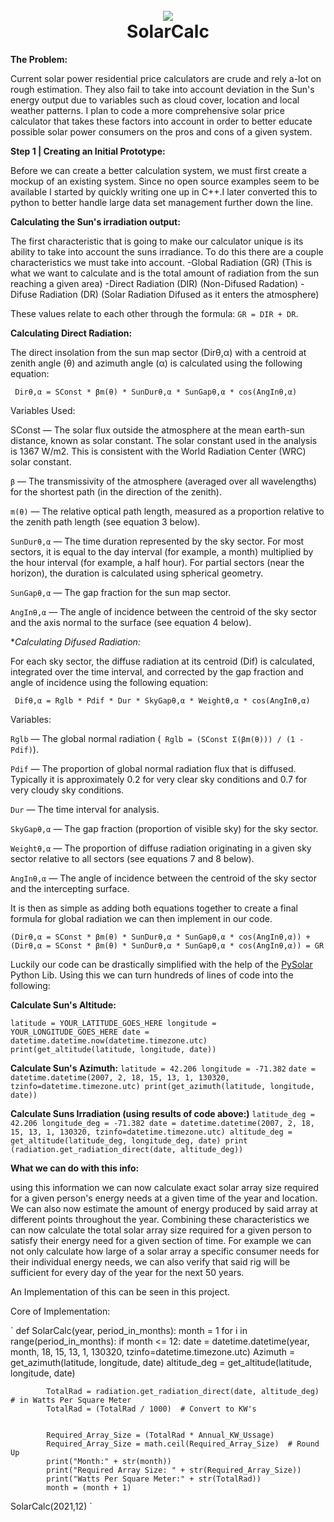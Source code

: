 <h1 align="center">
  <br>
  <a href="https://github.com/Rydersel"><img src="https://cdn.discordapp.com/attachments/722227948157141023/929897255283073034/Solar-Plant-PNG.png"></a>
  <br>
  SolarCalc
  <br>
</h1>



**The Problem:**

Current solar power residential price calculators are crude and rely a-lot on rough estimation. They also fail to take into account deviation in the Sun's energy output due to variables such as cloud cover, location and local weather patterns. I plan to code a more comprehensive solar price calculator that takes these factors into account in order to better educate possible solar power consumers on the pros and cons of a given system. 

**Step 1 | Creating an Initial Prototype:**

Before we can create a better calculation system, we must first create a mockup of an existing system. Since no open source examples seem to be available I started by quickly writing one up in C++.I later converted this to python to better handle large data set management further down the line.

**Calculating the Sun's irradiation output:** 

The first characteristic that is going to make our calculator unique is its ability to take into account the suns irradiance. To do this there are a couple characteristics we must take into account. 
-Global Radiation (GR) (This is what we want to calculate and is the total amount of radiation from the sun reaching a given area)
-Direct Radiation (DIR) (Non-Difused Radation)
-Difuse Radiation (DR) (Solar Radiation Difused as it enters the atmosphere)

These values relate to each other through the formula: `GR = DIR + DR`. 

**Calculating Direct Radiation:**

The direct insolation from the sun map sector (Dirθ,α) with a centroid at zenith angle (θ) and azimuth angle (α) is calculated using the following equation:

` Dirθ,α = SConst * βm(θ) * SunDurθ,α * SunGapθ,α * cos(AngInθ,α)`

Variables Used:

SConst — The solar flux outside the atmosphere at the mean earth-sun distance, known as solar constant. The solar constant used in the analysis is 1367 W/m2. This is consistent with the World Radiation Center (WRC) solar constant.

`β` — The transmissivity of the atmosphere (averaged over all wavelengths) for the shortest path (in the direction of the zenith).

`m(θ)` — The relative optical path length, measured as a proportion relative to the zenith path length (see equation 3 below).

`SunDurθ,α` — The time duration represented by the sky sector. For most sectors, it is equal to the day interval (for example, a month) 
multiplied by the hour interval (for example, a half hour). For partial sectors (near the horizon), the duration is calculated using spherical geometry.

`SunGapθ,α` — The gap fraction for the sun map sector.

`AngInθ,α` — The angle of incidence between the centroid of the sky sector and the axis normal to the surface (see equation 4 below).


**Calculating Difused Radiation:*

For each sky sector, the diffuse radiation at its centroid (Dif) is calculated, integrated over the time interval, and corrected by the gap fraction and angle of incidence using the following equation:


` Difθ,α = Rglb * Pdif * Dur * SkyGapθ,α * Weightθ,α * cos(AngInθ,α)`

Variables:

`Rglb` — The global normal radiation (` Rglb = (SConst Σ(βm(θ))) / (1 - Pdif)`).

`Pdif` — The proportion of global normal radiation flux that is diffused. Typically it is approximately 0.2 for very clear sky conditions and 0.7 for very cloudy sky conditions.

`Dur` — The time interval for analysis.

`SkyGapθ,α` — The gap fraction (proportion of visible sky) for the sky sector.

`Weightθ,α` — The proportion of diffuse radiation originating in a given sky sector relative to all sectors (see equations 7 and 8 below).

`AngInθ,α` — The angle of incidence between the centroid of the sky sector and the intercepting surface.


It is then as simple as adding both equations together to create a final formula for global radiation we can then implement in our code.

`(Dirθ,α = SConst * βm(θ) * SunDurθ,α * SunGapθ,α * cos(AngInθ,α)) + (Dirθ,α = SConst * βm(θ) * SunDurθ,α * SunGapθ,α * cos(AngInθ,α)) = GR`

Luckily our code can be drastically simplified with the help of the [PySolar](https://pysolar.readthedocs.io/en/latest/#) Python Lib. Using this we can turn hundreds of lines of code into the following:



**Calculate Sun's Altitude:**

`
latitude = YOUR_LATITUDE_GOES_HERE
longitude = YOUR_LONGITUDE_GOES_HERE
date = datetime.datetime.now(datetime.timezone.utc)
print(get_altitude(latitude, longitude, date))
`

**Calculate Sun's Azimuth:**
`
latitude = 42.206
longitude = -71.382
`
`
date = datetime.datetime(2007, 2, 18, 15, 13, 1, 130320, tzinfo=datetime.timezone.utc)
print(get_azimuth(latitude, longitude, date))
`

**Calculate Suns Irradiation (using results of code above:)**
`
latitude_deg = 42.206
longitude_deg = -71.382
date = datetime.datetime(2007, 2, 18, 15, 13, 1, 130320, tzinfo=datetime.timezone.utc)
altitude_deg = get_altitude(latitude_deg, longitude_deg, date)
print (radiation.get_radiation_direct(date, altitude_deg))
`









**What we can do with this info:**

using this information we can now calculate exact solar array size required for a given person's energy needs at a given time of the year and location. We can also now estimate the amount of energy produced by said array at different points throughout the year. Combining these characteristics we can now calculate the total solar array size required for a given person to satisfy their energy need for a given section of time. For example we can not only calculate how large of a solar array a specific consumer needs for their individual energy needs, we can also verify that said rig will be sufficient for every day of the year for the next 50 years. 

An Implementation of this can be seen in this project.

Core of Implementation:

`
def SolarCalc(year, period_in_months):
    month = 1
    for i in range(period_in_months):
        if month <= 12:
            date = datetime.datetime(year, month, 18, 15, 13, 1, 130320, tzinfo=datetime.timezone.utc)
            Azimuth = get_azimuth(latitude, longitude, date)
            altitude_deg = get_altitude(latitude, longitude, date)


            TotalRad = radiation.get_radiation_direct(date, altitude_deg)  # in Watts Per Square Meter
            TotalRad = (TotalRad / 1000)  # Convert to KW's


            Required_Array_Size = (TotalRad * Annual_KW_Ussage)
            Required_Array_Size = math.ceil(Required_Array_Size)  # Round Up
            print("Month:" + str(month))
            print("Required Array Size: " + str(Required_Array_Size))
            print("Watts Per Square Meter:" + str(TotalRad))
            month = (month + 1)

SolarCalc(2021,12)
`
